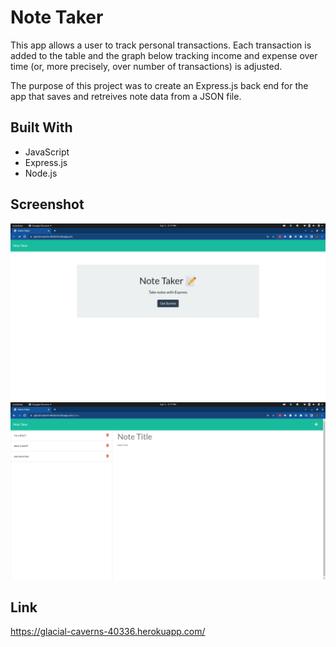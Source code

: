 # Note Taker
This app allows a user to track personal transactions. Each transaction is added to the table and the graph below tracking income and expense over time (or, more precisely, over number of transactions) is adjusted.

The purpose of this project was to create an Express.js back end for the app that saves and retreives note data from a JSON file.

## Built With
* JavaScript
* Express.js
* Node.js

## Screenshot
![screenshot 1 of notetaker app](public/assets/images/notetaker-1.png)
![screenshot 2 of notetaker app](public/assets/images/notetaker-2.png)

## Link
https://glacial-caverns-40336.herokuapp.com/
